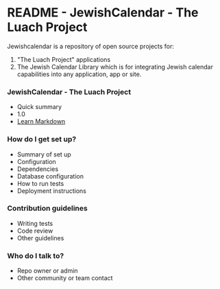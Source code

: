 # README - JewishCalendar - The Luach Project #

Jewishcalendar is a repository of open source projects for:

1. "The Luach Project" applications 
2. The Jewish Calendar Library which is for integrating Jewish calendar capabilities into any application, app or site.

### JewishCalendar - The Luach Project ###

* Quick summary
* 1.0
* [Learn Markdown](https://bitbucket.org/tutorials/markdowndemo)

### How do I get set up? ###

* Summary of set up
* Configuration
* Dependencies
* Database configuration
* How to run tests
* Deployment instructions

### Contribution guidelines ###

* Writing tests
* Code review
* Other guidelines

### Who do I talk to? ###

* Repo owner or admin
* Other community or team contact